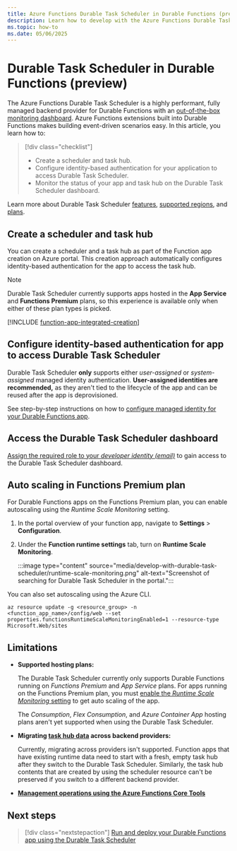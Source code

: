 ```yaml
---
title: Azure Functions Durable Task Scheduler in Durable Functions (preview)
description: Learn how to develop with the Azure Functions Durable Task Scheduler for Durable Functions.
ms.topic: how-to
ms.date: 05/06/2025
---
```


# Durable Task Scheduler in Durable Functions (preview)

The Azure Functions Durable Task Scheduler is a highly performant, fully managed backend provider for Durable Functions with an [out-of-the-box monitoring dashboard](./durable-task-scheduler-dashboard.md). Azure Functions extensions built into Durable Functions makes building event-driven scenarios easy. In this article, you learn how to:

> [!div class="checklist"]
> * Create a scheduler and task hub. 
> * Configure identity-based authentication for your application to access Durable Task Scheduler.
> * Monitor the status of your app and task hub on the Durable Task Scheduler dashboard. 

Learn more about Durable Task Scheduler [features](./durable-task-scheduler.md#feature-highlights), [supported regions](./durable-task-scheduler.md#limitations-and-considerations), and [plans](./durable-task-scheduler.md#limitations-and-considerations).

## Create a scheduler and task hub
You can create a scheduler and a task hub as part of the Function app creation on Azure portal. This creation approach automatically configures identity-based authentication for the app to access the task hub. 

> [!NOTE]
> Durable Task Scheduler currently supports apps hosted in the **App Service** and **Functions Premium** plans, so this experience is available only when either of these plan types is picked. 

[!INCLUDE [function-app-integrated-creation](./includes/function-app-integrated-creation.md)]

## Configure identity-based authentication for app to access Durable Task Scheduler

Durable Task Scheduler **only** supports either *user-assigned* or *system-assigned* managed identity authentication. **User-assigned identities are recommended,** as they aren't tied to the lifecycle of the app and can be reused after the app is deprovisioned.

See step-by-step instructions on how to [configure managed identity for your Durable Functions app](./durable-task-scheduler-identity.md).

## Access the Durable Task Scheduler dashboard

[Assign the required role to your *developer identity (email)*](./durable-task-scheduler-dashboard.md#access-the-durable-task-scheduler-dashboard) to gain access to the Durable Task Scheduler dashboard. 

## Auto scaling in Functions Premium plan 

For Durable Functions apps on the Functions Premium plan, you can enable autoscaling using the *Runtime Scale Monitoring* setting. 

1. In the portal overview of your function app, navigate to **Settings** > **Configuration**.

1. Under the **Function runtime settings** tab, turn on **Runtime Scale Monitoring**. 

    :::image type="content" source="media/develop-with-durable-task-scheduler/runtime-scale-monitoring.png" alt-text="Screenshot of searching for Durable Task Scheduler in the portal.":::

You can also set autoscaling using the Azure CLI.

```azurecli
az resource update -g <resource_group> -n <function_app_name>/config/web --set properties.functionsRuntimeScaleMonitoringEnabled=1 --resource-type Microsoft.Web/sites
```

## Limitations

- **Supported hosting plans:** 

   The Durable Task Scheduler currently only supports Durable Functions running on *Functions Premium* and *App Service* plans. For apps running on the Functions Premium plan, you must [enable the *Runtime Scale Monitoring* setting](#auto-scaling-in-functions-premium-plan) to get auto scaling of the app.

   The *Consumption*, *Flex Consumption*, and *Azure Container App* hosting plans aren't yet supported when using the Durable Task Scheduler.

- **Migrating [task hub data](../durable-functions-task-hubs.md) across backend providers:** 

   Currently, migrating across providers isn't supported. Function apps that have existing runtime data need to start with a fresh, empty task hub after they switch to the Durable Task Scheduler. Similarly, the task hub contents that are created by using the scheduler resource can't be preserved if you switch to a different backend provider.

- **[Management operations using the Azure Functions Core Tools](../durable-functions-instance-management.md#azure-functions-core-tools)**

## Next steps

> [!div class="nextstepaction"]
> [Run and deploy your Durable Functions app using the Durable Task Scheduler](./quickstart-durable-task-scheduler.md)